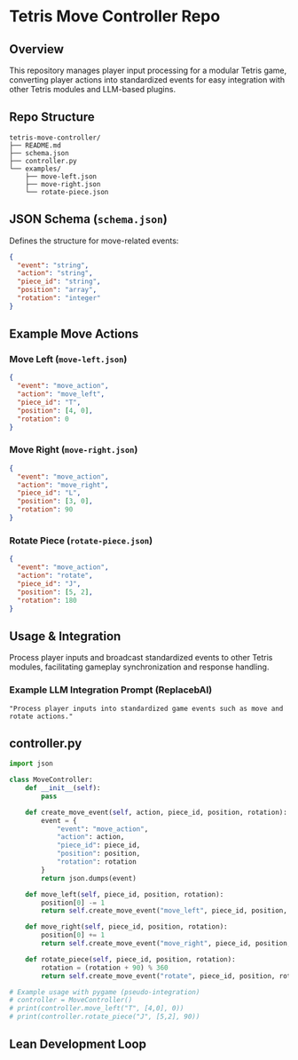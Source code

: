 # Tetris Move Controller Repo

## Overview

This repository manages player input processing for a modular Tetris game, converting player actions into standardized events for easy integration with other Tetris modules and LLM-based plugins.

## Repo Structure

```
tetris-move-controller/
├── README.md
├── schema.json
├── controller.py
└── examples/
    ├── move-left.json
    ├── move-right.json
    └── rotate-piece.json
```

## JSON Schema (`schema.json`)

Defines the structure for move-related events:

```json
{
  "event": "string",
  "action": "string",
  "piece_id": "string",
  "position": "array",
  "rotation": "integer"
}
```

## Example Move Actions

### Move Left (`move-left.json`)

```json
{
  "event": "move_action",
  "action": "move_left",
  "piece_id": "T",
  "position": [4, 0],
  "rotation": 0
}
```

### Move Right (`move-right.json`)

```json
{
  "event": "move_action",
  "action": "move_right",
  "piece_id": "L",
  "position": [3, 0],
  "rotation": 90
}
```

### Rotate Piece (`rotate-piece.json`)

```json
{
  "event": "move_action",
  "action": "rotate",
  "piece_id": "J",
  "position": [5, 2],
  "rotation": 180
}
```

## Usage & Integration

Process player inputs and broadcast standardized events to other Tetris modules, facilitating gameplay synchronization and response handling.

### Example LLM Integration Prompt (ReplacebAI)

```
"Process player inputs into standardized game events such as move and rotate actions."
```

## controller.py

```python
import json

class MoveController:
    def __init__(self):
        pass

    def create_move_event(self, action, piece_id, position, rotation):
        event = {
            "event": "move_action",
            "action": action,
            "piece_id": piece_id,
            "position": position,
            "rotation": rotation
        }
        return json.dumps(event)

    def move_left(self, piece_id, position, rotation):
        position[0] -= 1
        return self.create_move_event("move_left", piece_id, position, rotation)

    def move_right(self, piece_id, position, rotation):
        position[0] += 1
        return self.create_move_event("move_right", piece_id, position, rotation)

    def rotate_piece(self, piece_id, position, rotation):
        rotation = (rotation + 90) % 360
        return self.create_move_event("rotate", piece_id, position, rotation)

# Example usage with pygame (pseudo-integration)
# controller = MoveController()
# print(controller.move_left("T", [4,0], 0))
# print(controller.rotate_piece("J", [5,2], 90))
```

## Lean Development Loop